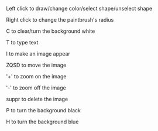 Left click to draw/change color/select shape/unselect shape

Right click to change the paintbrush's radius

C to clear/turn the background white

T to type text

I to make an image appear

ZQSD to move the image

'+' to zoom on the image

'-' to zoom off the image

suppr to delete the image

P to turn the background black

H to turn the background blue
